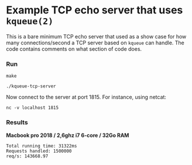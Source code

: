 # Example TCP echo server that uses `kqueue(2)` #
This is a bare minimum TCP echo server that used as a show case for how many connections/second a TCP server based on `kqueue` can handle.
 The code contains comments on what section of code does.


### Run ###
`make`

`./kqueue-tcp-server`

Now connect to the server at port 1815. For instance, using netcat:

`nc -v localhost 1815`

[kqueue_manpage_link]: https://www.freebsd.org/cgi/man.cgi?query=kqueue&apropos=0&sektion=2&manpath=FreeBSD+12.0-RELEASE+and+Ports&arch=default&format=html


### Results
__Macbook pro 2018 / 2,6ghz i7 6-core / 32Go RAM__
```
Total running time: 31322ms
Requests handled: 1500000
req/s: 143668.97
```

